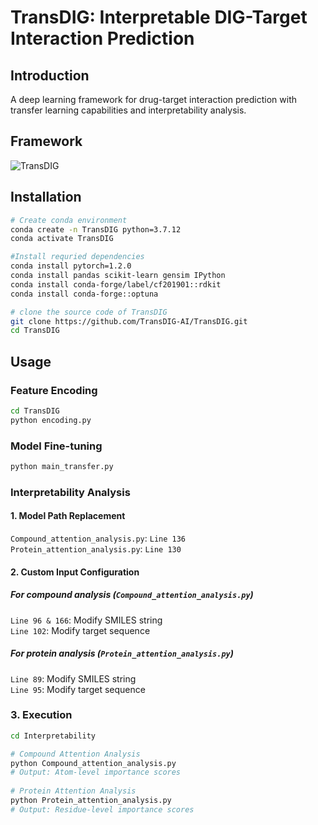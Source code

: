 # TransDIG: Interpretable DIG-Target Interaction Prediction
 
## Introduction
A deep learning framework for drug-target interaction prediction with transfer learning capabilities and interpretability analysis.

## Framework
![TransDIG](image/TransDIG.jpg)

## Installation
```bash
# Create conda environment
conda create -n TransDIG python=3.7.12
conda activate TransDIG

#Install requried dependencies
conda install pytorch=1.2.0
conda install pandas scikit-learn gensim IPython
conda install conda-forge/label/cf201901::rdkit
conda install conda-forge::optuna

# clone the source code of TransDIG
git clone https://github.com/TransDIG-AI/TransDIG.git
cd TransDIG
```

## Usage

### Feature Encoding
```bash
cd TransDIG
python encoding.py
```

### Model Fine-tuning
```bash
python main_transfer.py
```

### Interpretability Analysis
#### 1. Model Path Replacement
`Compound_attention_analysis.py`: `Line 136`  
`Protein_attention_analysis.py`: `Line 130`  

#### 2. Custom Input Configuration

##### For compound analysis (`Compound_attention_analysis.py`)  
`Line 96 & 166`: Modify SMILES string  
`Line 102`: Modify target sequence  
##### For protein analysis (`Protein_attention_analysis.py`)  
`Line 89`: Modify SMILES string  
`Line 95`: Modify target sequence  

### 3. Execution
```bash
cd Interpretability

# Compound Attention Analysis
python Compound_attention_analysis.py
# Output: Atom-level importance scores
 
# Protein Attention Analysis
python Protein_attention_analysis.py 
# Output: Residue-level importance scores
```
